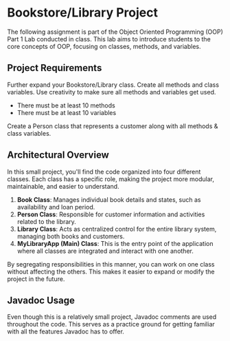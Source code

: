 # Bookstore/Library Project
The following assignment is part of the Object Oriented Programming (OOP) Part 1 Lab conducted in class. This lab aims to introduce students to the core concepts of OOP, focusing on classes, methods, and variables.

## Project Requirements
Further expand your Bookstore/Library class. Create all methods and class variables. Use creativity to make sure all methods and variables get used.

- There must be at least 10 methods
- There must be at least 10 variables

Create a Person class that represents a customer along with all methods & class variables.

## Architectural Overview
In this small project, you'll find the code organized into four different classes. Each class has a specific role, making the project more modular, maintainable, and easier to understand.

1. **Book Class**: Manages individual book details and states, such as availability and loan period.
2. **Person Class**: Responsible for customer information and activities related to the library.
3. **Library Class**: Acts as centralized control for the entire library system, managing both books and customers.
4. **MyLibraryApp (Main) Class**: This is the entry point of the application where all classes are integrated and interact with one another.

By segregating responsibilities in this manner, you can work on one class without affecting the others. This makes it easier to expand or modify the project in the future.

## Javadoc Usage
Even though this is a relatively small project, Javadoc comments are used throughout the code. This serves as a practice ground for getting familiar with all the features Javadoc has to offer.